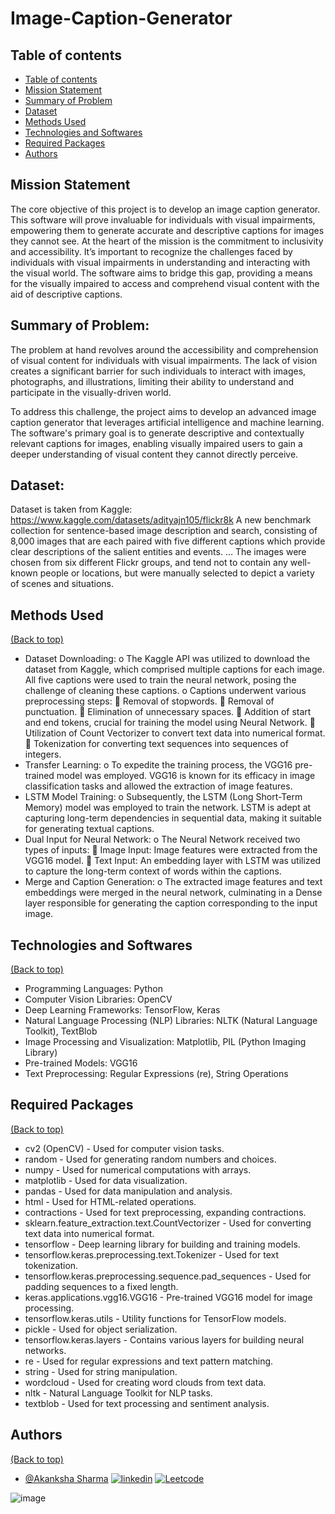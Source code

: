 # Image-Caption-Generator


## Table of contents
- [Table of contents](#table-of-contents)
- [Mission Statement](#mission-statement)
- [Summary of Problem](#summary-of-problem)
- [Dataset](#dataset)
- [Methods Used](#methods-used)
- [Technologies and Softwares](#technologies-and-softwares)
- [Required Packages](#required-packages)
- [Authors](#authors)


## Mission Statement

The core objective of this project is to develop an image caption generator. This software will prove invaluable for individuals with visual impairments, empowering them to generate accurate and descriptive captions for images they cannot see. At the heart of the mission is the commitment to inclusivity and accessibility. It’s important to recognize the challenges faced by individuals with visual impairments in understanding and interacting with the visual world. The software aims to bridge this gap, providing a means for the visually impaired to access and comprehend visual content with the aid of descriptive captions.


 

## Summary of Problem:  

The problem at hand revolves around the accessibility and comprehension of visual content for individuals with visual impairments. The lack of vision creates a significant barrier for such individuals to interact with images, photographs, and illustrations, limiting their ability to understand and participate in the visually-driven world.

To address this challenge, the project aims to develop an advanced image caption generator that leverages artificial intelligence and machine learning. The software's primary goal is to generate descriptive and contextually relevant captions for images, enabling visually impaired users to gain a deeper understanding of visual content they cannot directly perceive.

## Dataset:

Dataset is taken from Kaggle: https://www.kaggle.com/datasets/adityajn105/flickr8k
A new benchmark collection for sentence-based image description and search, consisting of 8,000 images that are each paired with five different captions which provide clear descriptions of the salient entities and events. … The images were chosen from six different Flickr groups, and tend not to contain any well-known people or locations, but were manually selected to depict a variety of scenes and situations.

## Methods Used
[(Back to top)](#table-of-contents)
-	Dataset Downloading:
o	The Kaggle API was utilized to download the dataset from Kaggle, which comprised multiple captions for each image. All five captions were used to train the neural network, posing the challenge of cleaning these captions.
o	Captions underwent various preprocessing steps:
	Removal of stopwords.
	Removal of punctuation.
	Elimination of unnecessary spaces.
	Addition of start and end tokens, crucial for training the model using Neural Network.
	Utilization of Count Vectorizer to convert text data into numerical format.
	Tokenization for converting text sequences into sequences of integers.
-	Transfer Learning:
o	To expedite the training process, the VGG16 pre-trained model was employed. VGG16 is known for its efficacy in image classification tasks and allowed the extraction of image features.
-	LSTM Model Training:
o	Subsequently, the LSTM (Long Short-Term Memory) model was employed to train the network. LSTM is adept at capturing long-term dependencies in sequential data, making it suitable for generating textual captions.
-	Dual Input for Neural Network:
o	The Neural Network received two types of inputs:
	Image Input: Image features were extracted from the VGG16 model.
	Text Input: An embedding layer with LSTM was utilized to capture the long-term context of words within the captions.
-	Merge and Caption Generation:
o	The extracted image features and text embeddings were merged in the neural network, culminating in a Dense layer responsible for generating the caption corresponding to the input image.



## Technologies and Softwares
[(Back to top)](#table-of-contents)
-	Programming Languages: Python
-	Computer Vision Libraries: OpenCV
-	Deep Learning Frameworks: TensorFlow, Keras
-	Natural Language Processing (NLP) Libraries: NLTK (Natural Language Toolkit), TextBlob
-	Image Processing and Visualization: Matplotlib, PIL (Python Imaging Library)
-	Pre-trained Models: VGG16
-	Text Preprocessing: Regular Expressions (re), String Operations



## Required Packages
[(Back to top)](#table-of-contents)

-	cv2 (OpenCV) - Used for computer vision tasks.
-	random - Used for generating random numbers and choices.
-	numpy - Used for numerical computations with arrays.
-	matplotlib - Used for data visualization.
-	pandas - Used for data manipulation and analysis.
-	html - Used for HTML-related operations.
-	contractions - Used for text preprocessing, expanding contractions.
-	sklearn.feature_extraction.text.CountVectorizer - Used for converting text data into numerical format.
-	tensorflow - Deep learning library for building and training models.
-	tensorflow.keras.preprocessing.text.Tokenizer - Used for text tokenization.
-	tensorflow.keras.preprocessing.sequence.pad_sequences - Used for padding sequences to a fixed length.
-	keras.applications.vgg16.VGG16 - Pre-trained VGG16 model for image processing.
-	tensorflow.keras.utils - Utility functions for TensorFlow models.
-	pickle - Used for object serialization.
-	tensorflow.keras.layers - Contains various layers for building neural networks.
-	re - Used for regular expressions and text pattern matching.
-	string - Used for string manipulation.
-	wordcloud - Used for creating word clouds from text data.
-	nltk - Natural Language Toolkit for NLP tasks.
-	textblob - Used for text processing and sentiment analysis.




## Authors
[(Back to top)](#table-of-contents)

- [@Akanksha Sharma](https://github.com/akankshasharmadid)
    [![linkedin](https://img.shields.io/badge/linkedin-0A66C2?style=for-the-badge&logo=linkedin&logoColor=white)](https://www.linkedin.com/in/akanksha-12831bb1)
    [![Leetcode](https://img.shields.io/badge/LeetCode-000000?style=for-the-badge&logo=LeetCode&logoColor=#d16c06)](https://www.leetcode.com/akanksha185/)

![image](https://github.com/akankshasharmadid/Image-Caption-Generator/assets/15958972/51937ea5-a3fd-4d80-b0e3-47c211e27264)
